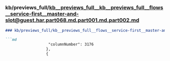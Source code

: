 ### kb/previews_full/kb__previews_full__kb__previews_full__flows__service-first__master-and-slot@guest.har.part068.md.part001.md.part002.md

```md
### kb/previews_full/kb__previews_full__flows__service-first__master-and-slot@guest.har.part068.md.part001.md (part 002)

```md
                   "columnNumber": 3176
                  },
                  {
                 
```

```

```
